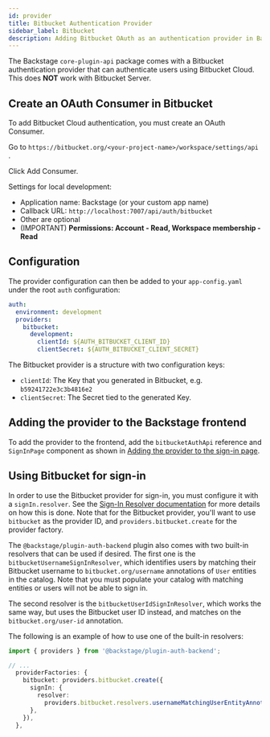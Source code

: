 ```yaml
---
id: provider
title: Bitbucket Authentication Provider
sidebar_label: Bitbucket
description: Adding Bitbucket OAuth as an authentication provider in Backstage
---
```


The Backstage `core-plugin-api` package comes with a Bitbucket authentication
provider that can authenticate users using Bitbucket Cloud. This does **NOT**
work with Bitbucket Server.

## Create an OAuth Consumer in Bitbucket

To add Bitbucket Cloud authentication, you must create an OAuth Consumer.

Go to `https://bitbucket.org/<your-project-name>/workspace/settings/api` .

Click Add Consumer.

Settings for local development:

- Application name: Backstage (or your custom app name)
- Callback URL: `http://localhost:7007/api/auth/bitbucket`
- Other are optional
- (IMPORTANT) **Permissions: Account - Read, Workspace membership - Read**

## Configuration

The provider configuration can then be added to your `app-config.yaml` under the
root `auth` configuration:

```yaml
auth:
  environment: development
  providers:
    bitbucket:
      development:
        clientId: ${AUTH_BITBUCKET_CLIENT_ID}
        clientSecret: ${AUTH_BITBUCKET_CLIENT_SECRET}
```

The Bitbucket provider is a structure with two configuration keys:

- `clientId`: The Key that you generated in Bitbucket, e.g.
  `b59241722e3c3b4816e2`
- `clientSecret`: The Secret tied to the generated Key.

## Adding the provider to the Backstage frontend

To add the provider to the frontend, add the `bitbucketAuthApi` reference and
`SignInPage` component as shown in
[Adding the provider to the sign-in page](../index.md#adding-the-provider-to-the-sign-in-page).

## Using Bitbucket for sign-in

In order to use the Bitbucket provider for sign-in, you must configure it with a
`signIn.resolver`. See the
[Sign-In Resolver documentation](../identity-resolver.md) for more details on
how this is done. Note that for the Bitbucket provider, you'll want to use
`bitbucket` as the provider ID, and `providers.bitbucket.create` for the provider
factory.

The `@backstage/plugin-auth-backend` plugin also comes with two built-in
resolvers that can be used if desired. The first one is the
`bitbucketUsernameSignInResolver`, which identifies users by matching their
Bitbucket username to `bitbucket.org/username` annotations of `User` entities in
the catalog. Note that you must populate your catalog with matching entities or
users will not be able to sign in.

The second resolver is the `bitbucketUserIdSignInResolver`, which works the
same way, but uses the Bitbucket user ID instead, and matches on the
`bitbucket.org/user-id` annotation.

The following is an example of how to use one of the built-in resolvers:

```ts
import { providers } from '@backstage/plugin-auth-backend';

// ...
  providerFactories: {
    bitbucket: providers.bitbucket.create({
      signIn: {
        resolver:
          providers.bitbucket.resolvers.usernameMatchingUserEntityAnnotation(),
      },
    }),
  },
```
